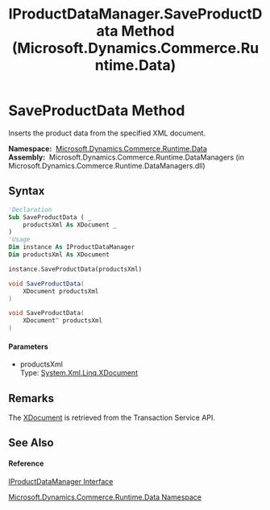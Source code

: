 ﻿---
title: IProductDataManager.SaveProductData Method  (Microsoft.Dynamics.Commerce.Runtime.Data)
TOCTitle: SaveProductData Method
ms:assetid: M:Microsoft.Dynamics.Commerce.Runtime.Data.IProductDataManager.SaveProductData(System.Xml.Linq.XDocument)
ms:mtpsurl: https://technet.microsoft.com/en-us/library/microsoft.dynamics.commerce.runtime.data.iproductdatamanager.saveproductdata(v=AX.60)
ms:contentKeyID: 62213320
ms.date: 05/18/2015
mtps_version: v=AX.60
f1_keywords:
- Microsoft.Dynamics.Commerce.Runtime.Data.IProductDataManager.SaveProductData
dev_langs:
- CSharp
- C++
- VB
---

# SaveProductData Method

Inserts the product data from the specified XML document.

**Namespace:**  [Microsoft.Dynamics.Commerce.Runtime.Data](microsoft-dynamics-commerce-runtime-data-namespace.md)  
**Assembly:**  Microsoft.Dynamics.Commerce.Runtime.DataManagers (in Microsoft.Dynamics.Commerce.Runtime.DataManagers.dll)

## Syntax

``` vb
'Declaration
Sub SaveProductData ( _
    productsXml As XDocument _
)
'Usage
Dim instance As IProductDataManager
Dim productsXml As XDocument

instance.SaveProductData(productsXml)
```

``` csharp
void SaveProductData(
    XDocument productsXml
)
```

``` c++
void SaveProductData(
    XDocument^ productsXml
)
```

#### Parameters

  - productsXml  
    Type: [System.Xml.Linq.XDocument](https://technet.microsoft.com/en-us/library/bb345449\(v=ax.60\))  

## Remarks

The [XDocument](https://technet.microsoft.com/en-us/library/bb345449\(v=ax.60\)) is retrieved from the Transaction Service API.

## See Also

#### Reference

[IProductDataManager Interface](iproductdatamanager-interface-microsoft-dynamics-commerce-runtime-data.md)

[Microsoft.Dynamics.Commerce.Runtime.Data Namespace](microsoft-dynamics-commerce-runtime-data-namespace.md)

